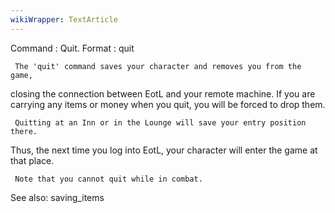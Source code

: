 ```yaml
---
wikiWrapper: TextArticle
---
```

Command : Quit.
Format  : quit

     The 'quit' command saves your character and removes you from the game,
closing the connection between EotL and your remote machine.  If you are
carrying any items or money when you quit, you will be forced to drop them.

     Quitting at an Inn or in the Lounge will save your entry position there.
Thus, the next time you log into EotL, your character will enter the game at
that place.

     Note that you cannot quit while in combat.

See also: saving_items

